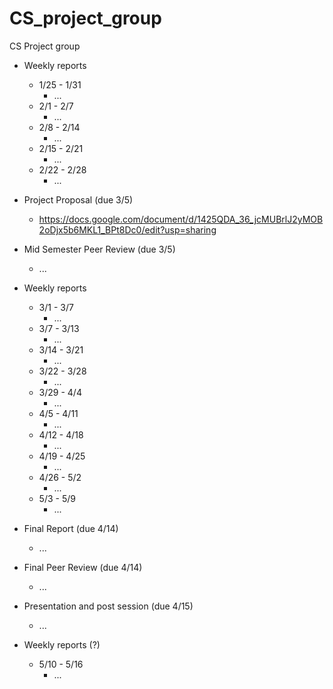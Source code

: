 # CS_project_group
CS Project group

  - Weekly reports
    - 1/25 - 1/31
      - ...
    - 2/1 - 2/7
      - ...
    - 2/8 - 2/14
      - ...
    - 2/15 - 2/21
      - ...
    - 2/22 - 2/28
      - ...
      
  - Project Proposal (due 3/5)
      - https://docs.google.com/document/d/1425QDA_36_jcMUBrlJ2yMOB2oDjx5b6MKL1_BPt8Dc0/edit?usp=sharing
  
  - Mid Semester Peer Review (due 3/5)
      - ...
      
  - Weekly reports
    - 3/1 - 3/7
      - ...
    - 3/7 - 3/13
      - ...
    - 3/14 - 3/21
      - ...
    - 3/22 - 3/28
      - ...
    - 3/29 - 4/4
      - ...
    - 4/5 - 4/11
      - ...
    - 4/12 - 4/18
      - ...
    - 4/19 - 4/25
      - ...
    - 4/26 - 5/2
      - ...
    - 5/3 - 5/9
      - ...
  
  - Final Report (due 4/14)
      - ...
  
  - Final Peer Review (due 4/14)
      - ...
  
  - Presentation and post session (due 4/15)
      - ...
      
  - Weekly reports (?)
    - 5/10 - 5/16
      - ...

